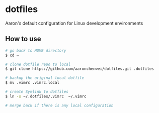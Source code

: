 # dotfiles

Aaron's default configuration for Linux development environments

## How to use

```sh
# go back to HOME directory
$ cd ~

# clone dotfile repo to local 
$ git clone https://github.com/aaronchenwei/dotfiles.git .dotfiles

# backup the original local dotfile
$ mv .vimrc .vimrc.local

# create Symlink to dotfiles
$ ln -s ~/.dotfiles/.vimrc  ~/.vimrc

# merge back if there is any local configuration
```
